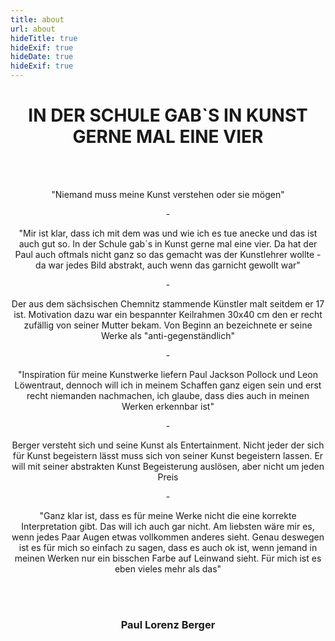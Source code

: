 ```yaml
---
title: about
url: about
hideTitle: true
hideExif: true
hideDate: true
hideExif: true
---
```


<div align="center">

# IN DER SCHULE GAB`S IN KUNST GERNE MAL EINE VIER

</div>
<br>
</br>
<div align="center">
	<p>
		"Niemand muss meine Kunst verstehen oder sie mögen"
	</p>
	<p>
	-
	</p>
	<p>
		"Mir ist klar, dass ich mit dem was und wie ich es tue anecke und das ist auch gut so. In der Schule gab´s in Kunst gerne mal eine vier. Da hat der Paul auch oftmals nicht ganz so das gemacht was der Kunstlehrer wollte - da war jedes Bild abstrakt, auch wenn das garnicht gewollt war"
	</p>
	<p>
	-
	</p>
	<p>
        Der aus dem sächsischen Chemnitz stammende Künstler malt seitdem er 17 ist. Motivation dazu war ein bespannter Keilrahmen 30x40 cm den er recht zufällig von seiner Mutter bekam. Von Beginn an bezeichnete er seine Werke als "anti-gegenständlich"
	</p>
	<p>
	-
	</p>
	<p>
		"Inspiration für meine Kunstwerke liefern Paul Jackson Pollock und Leon Löwentraut, dennoch will ich in meinem Schaffen ganz eigen sein und erst recht niemanden nachmachen, ich glaube, dass dies auch in meinen Werken erkennbar ist" 
	</p>
	<p>
	-
	</p>
	<p>
		Berger versteht sich und seine Kunst als Entertainment. Nicht jeder der sich für Kunst begeistern lässt muss sich von seiner Kunst begeistern lassen. Er will mit seiner abstrakten Kunst Begeisterung auslösen, aber nicht um jeden Preis
	</p>
	<p>
	-
	</p>
	<p>
		"Ganz klar ist, dass es für meine Werke nicht die eine korrekte Interpretation gibt. Das will ich auch gar nicht. Am liebsten wäre mir es, wenn jedes Paar Augen etwas vollkommen anderes sieht. Genau deswegen ist es für mich so einfach zu sagen, dass es auch ok ist, wenn jemand in meinen Werken nur ein bisschen Farbe auf Leinwand sieht. Für mich ist es eben vieles mehr als das"
	</p>
</div>

<br>
</br>

<div align="center">

### Paul Lorenz Berger

</div>

